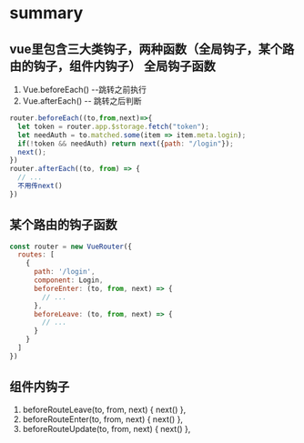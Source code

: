 summary
===
vue里包含三大类钩子，两种函数（全局钩子，某个路由的钩子，组件内钩子）
 全局钩子函数
---
1. Vue.beforeEach() --跳转之前执行
1. Vue.afterEach() -- 跳转之后判断
```js
router.beforeEach((to,from,next)=>{
  let token = router.app.$storage.fetch("token");
  let needAuth = to.matched.some(item => item.meta.login);
  if(!token && needAuth) return next({path: "/login"});
  next();
})
router.afterEach((to, from) => {
  // ...
  不用传next()
})
```

某个路由的钩子函数
---
```js
const router = new VueRouter({
  routes: [
    {
      path: '/login',
      component: Login,
      beforeEnter: (to, from, next) => {
        // ...
      },
      beforeLeave: (to, from, next) => {
        // ...
      }
    }
  ]
})
```
组件内钩子
---
1. beforeRouteLeave(to, from, next) {
    next()
},
1. beforeRouteEnter(to, from, next) {
    next()
},
1. beforeRouteUpdate(to, from, next) {
    next()
},
